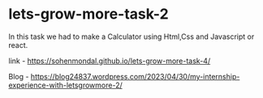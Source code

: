 # lets-grow-more-task-2

In this task we had to make a Calculator using Html,Css and Javascript or react.

link - https://sohenmondal.github.io/lets-grow-more-task-4/

Blog - https://blog24837.wordpress.com/2023/04/30/my-internship-experience-with-letsgrowmore-2/
